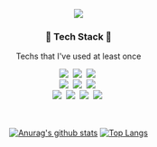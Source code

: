 <p align="center"><img src="https://user-images.githubusercontent.com/68328998/125489801-a904c420-78d4-4f59-af06-fb6015871244.gif"></p>

<h3 align="center">🔧 Tech Stack 🔨 </h3>

<p align="center"> Techs that I've used at least once </p>

<p align="center">
    <img src="https://img.shields.io/badge/JAVA-EDD200?style=flat-square&logo=Java&logoColor=#007396"/></a>&nbsp 
    <img src="https://img.shields.io/badge/C-2478FF?style=flat-square&logo=C&logoColor=#A8B9CC"/></a>&nbsp
    <img src="https://img.shields.io/badge/AmazonAWS-232F3E?style=flat-square&logo=AmazonAWS&logoColor=#276DC3"/></a>&nbsp
    </br>
    <img src="https://img.shields.io/badge/HTML5-FF4848?style=flat-square&logo=HTML5&logoColor=#E34F26"/></a>&nbsp
    <img src="https://img.shields.io/badge/CSS3-0054FF?style=flat-square&logo=CSS3&logoColor=#1572B6"/></a>&nbsp
    <img src="https://img.shields.io/badge/JavaScript-FFE400?style=flat-square&logo=JavaScript&logoColor=#000000"/></a>&nbsp
    </br>
    <img src="https://img.shields.io/badge/SpringBoot-6DB33F?style=flat-square&logo=SpringBoot&logoColor=white"/></a>&nbsp 
    <img src="https://img.shields.io/badge/Spring-6DB33F?style=flat-square&logo=Spring&logoColor=white"/></a>&nbsp 
    <img src="https://img.shields.io/badge/Oracle-F80000?style=flat-square&logo=Oracle&logoColor=#339933"/></a>&nbsp
    <img src="https://img.shields.io/badge/MySQL-B2CCFF?style=flat-square&logo=MySQL&logoColor=#4479A1"/></a>&nbsp
    </br>
    </br>
    </br>
    <div align=center>
    
 [![Anurag's github stats](https://github-readme-stats.vercel.app/api?username=TaetaetaE01&show_icons=true&theme=dark)](https://github.com/anuraghazra/github-readme-stats)
 [![Top Langs](https://github-readme-stats.vercel.app/api/top-langs/?username=TaetaetaE01&layout=compact&show_icons=true&theme=dark)](https://github.com/anuraghazra/github-readme-stats)
    </div>
  
<!--
**RillA-16/RillA-16** is a ✨ _special_ ✨ repository because its `README.md` (this file) appears on your GitHub profile.

Here are some ideas to get you started:

- 🔭 I’m currently working on ...
- 🌱 I’m currently learning ...
- 👯 I’m looking to collaborate on ...
- 🤔 I’m looking for help with ...
- 💬 Ask me about ...
- 📫 How to reach me: ...
- 😄 Pronouns: ...
- ⚡ Fun fact: ...
-->
